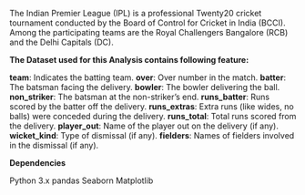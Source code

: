 
The Indian Premier League (IPL) is a professional Twenty20 cricket tournament conducted by the Board of Control for Cricket in India (BCCI). 
Among the participating teams are the Royal Challengers Bangalore (RCB) and the Delhi Capitals (DC).

**The Dataset used for this Analysis contains following feature:**

__team__: Indicates the batting team.
__over__: Over number in the match.
__batter__: The batsman facing the delivery.
__bowler__: The bowler delivering the ball.
__non_striker__: The batsman at the non-striker’s end.
__runs_batter__: Runs scored by the batter off the delivery.
__runs_extras__: Extra runs (like wides, no balls) were conceded during the delivery.
__runs_total__: Total runs scored from the delivery.
__player_out__: Name of the player out on the delivery (if any).
__wicket_kind__: Type of dismissal (if any).
__fielders__: Names of fielders involved in the dismissal (if any).

**Dependencies**

Python 3.x
pandas
Seaborn
Matplotlib
